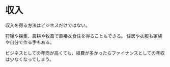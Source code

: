 # 収入

収入を得る方法はビジネスだけではない。

狩猟や採集、農耕や牧畜で直接衣食住を得ることもできる。
住居や衣服も家族や自分で作る手もある。

ビジネスとしての年商が高くても、経費が多かったらファイナンスとしての年収は少なくなってしまう。
